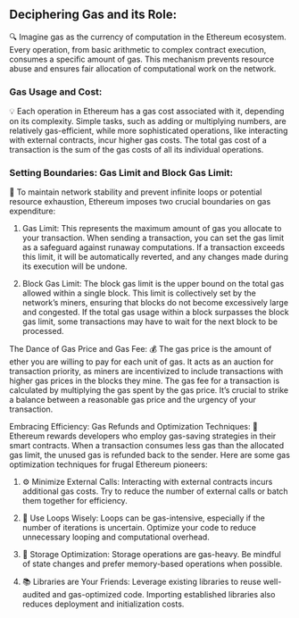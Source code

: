 ## Deciphering Gas and its Role:

🔍 Imagine gas as the currency of computation in the Ethereum ecosystem. Every operation, from basic arithmetic to complex contract execution, consumes a specific amount of gas. This mechanism prevents resource abuse and ensures fair allocation of computational work on the network.

### Gas Usage and Cost:

💡 Each operation in Ethereum has a gas cost associated with it, depending on its complexity. Simple tasks, such as adding or multiplying numbers, are relatively gas-efficient, while more sophisticated operations, like interacting with external contracts, incur higher gas costs. The total gas cost of a transaction is the sum of the gas costs of all its individual operations.

### Setting Boundaries: Gas Limit and Block Gas Limit:

🚧 To maintain network stability and prevent infinite loops or potential resource exhaustion, Ethereum imposes two crucial boundaries on gas expenditure:

1. Gas Limit: This represents the maximum amount of gas you allocate to your transaction. When sending a transaction, you can set the gas limit as a safeguard against runaway computations. If a transaction exceeds this limit, it will be automatically reverted, and any changes made during its execution will be undone.

2. Block Gas Limit: The block gas limit is the upper bound on the total gas allowed within a single block. This limit is collectively set by the network’s miners, ensuring that blocks do not become excessively large and congested. If the total gas usage within a block surpasses the block gas limit, some transactions may have to wait for the next block to be processed.

The Dance of Gas Price and Gas Fee:
💰 The gas price is the amount of ether you are willing to pay for each unit of gas. It acts as an auction for transaction priority, as miners are incentivized to include transactions with higher gas prices in the blocks they mine. The gas fee for a transaction is calculated by multiplying the gas spent by the gas price. It’s crucial to strike a balance between a reasonable gas price and the urgency of your transaction.

Embracing Efficiency: Gas Refunds and Optimization Techniques:
🔄 Ethereum rewards developers who employ gas-saving strategies in their smart contracts. When a transaction consumes less gas than the allocated gas limit, the unused gas is refunded back to the sender. Here are some gas optimization techniques for frugal Ethereum pioneers:

1. ⚙️ Minimize External Calls: Interacting with external contracts incurs additional gas costs. Try to reduce the number of external calls or batch them together for efficiency.

2. 🔄 Use Loops Wisely: Loops can be gas-intensive, especially if the number of iterations is uncertain. Optimize your code to reduce unnecessary looping and computational overhead.

3. 💾 Storage Optimization: Storage operations are gas-heavy. Be mindful of state changes and prefer memory-based operations when possible.

4. 📚 Libraries are Your Friends: Leverage existing libraries to reuse well-audited and gas-optimized code. Importing established libraries also reduces deployment and initialization costs.
